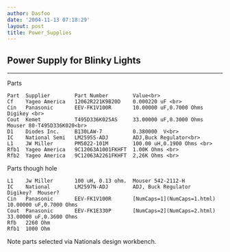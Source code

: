 ```yaml
---
author: Dasfoo
date: '2004-11-13 07:18:29'
layout: post
title: Power_Supplies
---
```


## Power Supply for Blinky Lights
----

Parts

    Part  Supplier        Part Number        Value<br>
    Cf    Yageo America   12062R221K9B20D    0.000220 uF <br>
    Cin   Panasonic       EEV-FK1V100R       10.00000 uF,0.7000 Ohms   Digikey <br>
    Cout  Kemet           T495D336K025AS     33.00000 uF,0.3000 Ohms   Mouser 80-T495D336K020<br>
    D1    Diodes Inc.     B130LAW-7          0.380000  V<br>
    IC    National Semi   LM2595S-ADJ        ADJ,Buck Regulator<br>
    L1    JW Miller       PM5022-101M        100.00 uH,0.1900 Ohms <br>
    Rfb1  Yageo America   9C12063A1001FKHFT  1.00K Ohms <br>
    Rfb2  Yageo America   9C12063A2261FKHFT  2,26K Ohms <br>

Parts though hole

    L1    Jw Miller       100 uH, 0.13 ohm.  Mouser 542-2112-H
    IC    National        LM2597N-ADJ        ADJ, Buck Regulator        Digikey?  Mouser?
    Cin   Panasonic       EEV-FK1V100R       [NumCaps=1](NumCaps=1.html) 10.00000 uF,0.7000 Ohms
    Cout  Panasonic       EEV-FK1E330P       [NumCaps=2](NumCaps=2.html) 33.00000 uF,0.3600 Ohms
    Rfb   2260 Ohm
    Rfb1  1000 Ohm


Note parts selected via Nationals design workbench.<br>

